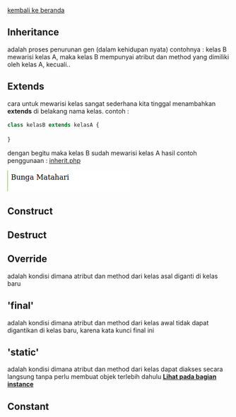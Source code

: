 [kembali ke beranda](index.md)
## Inheritance
adalah proses penurunan gen (dalam kehidupan nyata) contohnya : kelas B mewarisi kelas A, maka kelas B mempunyai atribut dan method yang dimiliki oleh kelas A, kecuali..

## Extends
cara untuk mewarisi kelas sangat sederhana kita tinggal menambahkan **extends** di belakang nama kelas. contoh :

```php
class kelasB extends kelasA {

}
```

dengan begitu maka kelas B sudah mewarisi kelas A
hasil contoh penggunaan : [inherit.php](../demo/inherit.php)

![class.php demo](../pic/as.png)

## Construct

## Destruct

## Override
adalah kondisi dimana atribut dan method dari kelas asal diganti di kelas baru

## 'final'
adalah kondisi dimana atribut dan method dari kelas awal tidak dapat digantikan di kelas baru, karena kata kunci final ini

## 'static'
adalah kondisi dimana atribut dan method dari kelas dapat diakses secara langsung tanpa perlu membuat objek terlebih dahulu [**Lihat pada bagian instance**](index.md#instance-membuat-objek)

## Constant


